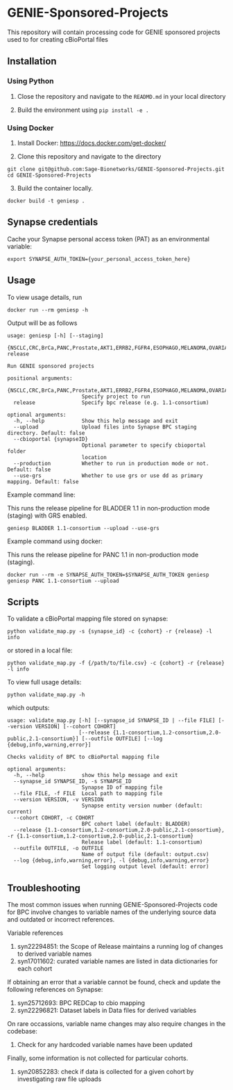 # GENIE-Sponsored-Projects
This repository will contain processing code for GENIE sponsored projects used to for creating cBioPortal files


## Installation

### Using Python

1. Close the repository and navigate to the `READMD.md` in your local directory

3. Build the environment using `pip install -e .`

### Using Docker

1. Install Docker: https://docs.docker.com/get-docker/

2. Clone this repository and navigate to the directory
```
git clone git@github.com:Sage-Bionetworks/GENIE-Sponsored-Projects.git
cd GENIE-Sponsored-Projects
```

3. Build the container locally.
```
docker build -t geniesp .
```


## Synapse credentials

Cache your Synapse personal access token (PAT) as an environmental variable:
```
export SYNAPSE_AUTH_TOKEN={your_personal_access_token_here}
```

## Usage

To view usage details, run
```
docker run --rm geniesp -h
```

Output will be as follows

```
usage: geniesp [-h] [--staging]
               {NSCLC,CRC,BrCa,PANC,Prostate,AKT1,ERRB2,FGFR4,ESOPHAGO,MELANOMA,OVARIAN,RENAL} release

Run GENIE sponsored projects

positional arguments:
  {NSCLC,CRC,BrCa,PANC,Prostate,AKT1,ERRB2,FGFR4,ESOPHAGO,MELANOMA,OVARIAN,RENAL}
                        Specify project to run
  release               Specify bpc release (e.g. 1.1-consortium)

optional arguments:
  -h, --help            Show this help message and exit
  --upload              Upload files into Synapse BPC staging directory. Default: false
  --cbioportal {synapseID}
                        Optional parameter to specify cbioportal folder
                        location
  --production          Whether to run in production mode or not. Default: false
  --use-grs             Whether to use grs or use dd as primary mapping. Default: false
```

Example command line:

This runs the release pipeline for BLADDER 1.1 in non-production mode (staging) with GRS enabled.

```
geniesp BLADDER 1.1-consortium --upload --use-grs
```

Example command using docker:

This runs the release pipeline for PANC 1.1 in non-production mode (staging).
```
docker run --rm -e SYNAPSE_AUTH_TOKEN=$SYNAPSE_AUTH_TOKEN geniesp geniesp PANC 1.1-consortium --upload
```

## Scripts

To validate a cBioPortal mapping file stored on synapse:
```
python validate_map.py -s {synapse_id} -c {cohort} -r {release} -l info
```

or stored in a local file:
```
python validate_map.py -f {/path/to/file.csv} -c {cohort} -r {release} -l info
```

To view full usage details:
```
python validate_map.py -h
```

which outputs:
```
usage: validate_map.py [-h] [--synapse_id SYNAPSE_ID | --file FILE] [--version VERSION] [--cohort COHORT]
                       [--release {1.1-consortium,1.2-consortium,2.0-public,2.1-consortium}] [--outfile OUTFILE] [--log {debug,info,warning,error}]

Checks validity of BPC to cBioPortal mapping file

optional arguments:
  -h, --help            show this help message and exit
  --synapse_id SYNAPSE_ID, -s SYNAPSE_ID
                        Synapse ID of mapping file
  --file FILE, -f FILE  Local path to mapping file
  --version VERSION, -v VERSION
                        Synapse entity version number (default: current)
  --cohort COHORT, -c COHORT
                        BPC cohort label (default: BLADDER)
  --release {1.1-consortium,1.2-consortium,2.0-public,2.1-consortium}, -r {1.1-consortium,1.2-consortium,2.0-public,2.1-consortium}
                        Release label (default: 1.1-consortium)
  --outfile OUTFILE, -o OUTFILE
                        Name of output file (default: output.csv)
  --log {debug,info,warning,error}, -l {debug,info,warning,error}
                        Set logging output level (default: error)
```

## Troubleshooting
The most common issues when running GENIE-Sponsored-Projects code for BPC involve changes to variable names of the underlying source data and outdated or incorrect references.  

Variable references
1. syn22294851: the Scope of Release maintains a running log of changes to derived variable names  
2. syn17011602: curated variable names are listed in data dictionaries for each cohort

If obtaining an error that a variable cannot be found, check and update the following references on Synapse:
1. syn25712693: BPC REDCap to cbio mapping
1. syn22296821: Dataset labels in Data files for derived variables

On rare occassions, variable name changes may also require changes in the codebase:
1. Check for any hardcoded variable names have been updated

Finally, some information is not collected for particular cohorts.  
1. syn20852283: check if data is collected for a given cohort by investigating raw file uploads
